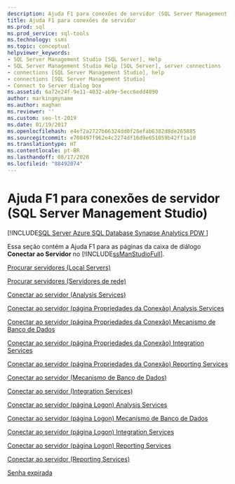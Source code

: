 ```yaml
---
description: Ajuda F1 para conexões de servidor (SQL Server Management Studio)
title: Ajuda F1 para conexões de servidor
ms.prod: sql
ms.prod_service: sql-tools
ms.technology: ssms
ms.topic: conceptual
helpviewer_keywords:
- SQL Server Management Studio [SQL Server], Help
- SQL Server Management Studio Help [SQL Server], server connections
- connections [SQL Server Management Studio], help
- connections [SQL Server Management Studio]
- Connect to Server dialog box
ms.assetid: 6a72e24f-9e11-4032-ab9e-5ecc6edd4890
author: markingmyname
ms.author: maghan
ms.reviewer: ''
ms.custom: seo-lt-2019
ms.date: 01/19/2017
ms.openlocfilehash: e4ef2a2727b66324dd0f28efab6382d8de265885
ms.sourcegitcommit: e700497f962e4c2274df16d9e651059b42ff1a10
ms.translationtype: HT
ms.contentlocale: pt-BR
ms.lasthandoff: 08/17/2020
ms.locfileid: "88492074"
---
```

# <a name="f1-help-for-server-connections-sql-server-management-studio"></a>Ajuda F1 para conexões de servidor (SQL Server Management Studio)

[!INCLUDE[SQL Server Azure SQL Database Synapse Analytics PDW ](../../includes/applies-to-version/sql-asdb-asdbmi-asa-pdw.md)]

 Essa seção contém a Ajuda F1 para as páginas da caixa de diálogo **Conectar ao Servidor** no [!INCLUDE[ssManStudioFull](../../includes/ssmanstudiofull-md.md)].  
  
[Procurar servidores &#40;Local Servers&#41;](../../ssms/f1-help/browse-for-servers-local-servers.md)  
  
[Procurar servidores &#40;Servidores de rede&#41;](../../ssms/f1-help/browse-for-servers-network-servers.md)  
  
[Conectar ao servidor &#40;Analysis Services&#41;](../../ssms/f1-help/connect-to-server-analysis-services.md)  
  
[Conectar ao servidor &#40;página Propriedades da Conexão&#41; Analysis Services](../../ssms/f1-help/connect-to-server-connection-properties-page-analysis-services.md)  
  
[Conectar ao servidor &#40;página Propriedades da Conexão&#41; Mecanismo de Banco de Dados](../../ssms/f1-help/connect-to-server-connection-properties-page-database-engine.md)  
  
[Conectar ao servidor &#40;página Propriedades da Conexão&#41; Integration Services](../../ssms/f1-help/connect-to-server-connection-properties-page-integration-services.md)  
  
[Conectar ao servidor &#40;página Propriedades da Conexão&#41; Reporting Services](../../ssms/f1-help/connect-to-server-connection-properties-page-reporting-services.md)  
  
[Conectar ao servidor &#40;Mecanismo de Banco de Dados&#41;](../../ssms/f1-help/connect-to-server-database-engine.md)  
  
[Conectar ao servidor &#40;Integration Services&#41;](../../ssms/f1-help/connect-to-server-integration-services.md)  
  
[Conectar ao servidor &#40;página Logon&#41; Analysis Services](../../ssms/f1-help/connect-to-server-login-page-analysis-services.md)  
  
[Conectar ao servidor &#40;página Logon&#41; Mecanismo de Banco de Dados](../../ssms/f1-help/connect-to-server-login-page-database-engine.md)  
  
[Conectar ao servidor &#40;página Logon&#41; Integration Services](../../ssms/f1-help/connect-to-server-login-page-integration-services.md)  
  
[Conectar ao servidor &#40;página Logon&#41; Reporting Services](../../ssms/f1-help/connect-to-server-login-page-reporting-services.md)  
  
[Conectar ao servidor &#40;Reporting Services&#41;](../../ssms/f1-help/connect-to-server-reporting-services.md)  
  
[Senha expirada](../../ssms/f1-help/password-expired.md)
